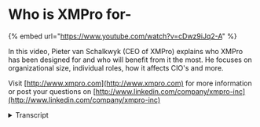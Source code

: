 # Who is XMPro for-
{% embed url="https://www.youtube.com/watch?v=cDwz9iJq2-A" %}

In this video, Pieter van Schalkwyk (CEO of XMPro) explains who XMPro has been designed for and who will benefit from it the most. He focuses on organizational size, individual roles, how it affects CIO's and more. 

Visit [http://www.xmpro.com](http://www.xmpro.com) for more information or post your questions on [http://www.linkedin.com/company/xmpro-inc](http://www.linkedin.com/company/xmpro-inc)
<details>
<summary>Transcript</summary>pick some fruit flies across the broad

range of roles and organizations but we

find that those who are really

responsible for the operational outcomes

operations manager service delivery

managers project managers people that

the operational role are the biggest

beneficiaries of this day they the ones

dealing with the unpredictability or the

uncertainty and they still have to make

sure that the operations in GP outcome

so they gave the eyes for business and

they need to make sure that we make as

many widgets create as many people and

there's many more wages as we need to as

we need to process and I work in this

unstructured war for them what keeps

them awake at night is this is really

how do I control the handler manager and

how do I manage the productivity from

operations for you and now that your

productivity smudges deficiency or our

fast videos but are we doing it right

the effectiveness so their productivity

measures of efficiency and effectiveness

and Israeli what it's improved ability

to make sure that we get control of

those unpredictable processes and once

we have control we can make sure that we

do the movie about that suits see how

service delivery manages and

managers and that's the key business

issues that we see see how those are the

ones that need to put in a beam

technology so it's not good operations

going to do all of it and you don't have

been a beam technology so the rather the

CIO and we see it is that they should

identify one of one of the best

solutions are they to solve that

specific business challenge and in the

season the business challenge is

handling unpredictability series is that

a really great job of putting it all the

line of business applications we it does

the back office where does all the

transactional stuff but the CRN's the

geography is the banking back office

systems all of those are the NCI is a

very really good gross of that I've done

a great job that the next body to enable

as not in workers and those people make

decisions with the right decision

support tools and also whether I crisis

management tools to get operations get

the maximum element in our experience

the bigger they are the more problems

they have the more uncertainty you have

the more unpredictability you have 10

people in your organization you probably

have a lot more control when you have

10,000 people in the organization a real

benefit reason these processes are not

hard with you in person organization all

right I think darling

the complexity lies with all the

variations of combinations the way that

you on board someone that why does she

do operations fundamentally doesn't

really differ and a high level between

you give you the fans actual details

that the complexity gets introduced as

soon as you have a broad number of

improvements so I travel experience

claims in their small business follows

exacting rappers what I've done in a

really large organizations is just so

many variations and exceptions in a

large organization okay you need to like

X and practicing for the certified

organizations the larger they are the

more the more challenges that have

around unpredictability and water
</details>